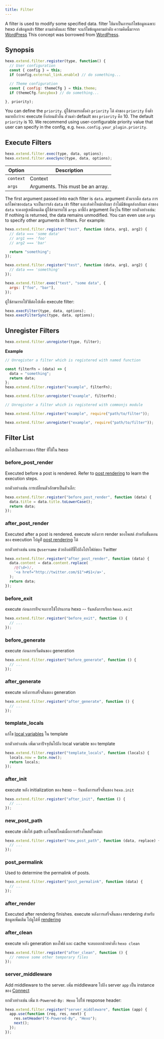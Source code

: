 ```yaml
---
title: Filter
---
```


A filter is used to modify some specified data. filter ใช้มาเป็นการแก้ไขข้อมูลเฉพาะ hexo ส่งข้อมูลเข้า filter ตามลำดับและ filter จะแก้ไขข้อมูลตามลำดับ ความคิดนี้มาจาก [WordPress](http://codex.wordpress.org/Plugin_API#Filters) This concept was borrowed from [WordPress](http://codex.wordpress.org/Plugin_API#Filters).

## Synopsis

```js
hexo.extend.filter.register(type, function() {
  // User configuration
  const { config } = this;
  if (config.external_link.enable) // do something...

  // Theme configuration
  const { config: themeCfg } = this.theme;
  if (themeCfg.fancybox) // do something...

}, priority);
```

You can define the `priority`. ผู้ใช้สามารถตั้งค่า `priority` ได้ ค่าของ `priority` ยิ่งต่ำหมายถึงว่าจะ execute ยิ่งก่อนตัวอื่น ส่วนค่า default ของ `priority` คือ 10. The default `priority` is 10. We recommend using user-configurable priority value that user can specify in the config, e.g. `hexo.config.your_plugin.priority`.

## Execute Filters

```js
hexo.extend.filter.exec(type, data, options);
hexo.extend.filter.execSync(type, data, options);
```

| Option    | Description                       |
| --------- | --------------------------------- |
| `context` | Context                           |
| `args`    | Arguments. This must be an array. |

The first argument passed into each filter is `data`. argument ตัวแรกคือ `data` การแก้ไขค่าของ`data` จะเป็นการส่ง `data` เข้า filter และส่งค่าใหม่กลับมา ถ้าไม่มีข้อมูลส่งกลับมา ค่าของ `data` จะคงอยู่เหมือนเดิม ผู้ใช้สามารถใช้ `args` มาชี้ถึง argument อื่นๆใน filter ยกตัวอย่างเช่น: If nothing is returned, the data remains unmodified. You can even use `args` to specify other arguments in filters. For example:

```js
hexo.extend.filter.register("test", function (data, arg1, arg2) {
  // data === 'some data'
  // arg1 === 'foo'
  // arg2 === 'bar'

  return "something";
});

hexo.extend.filter.register("test", function (data, arg1, arg2) {
  // data === 'something'
});

hexo.extend.filter.exec("test", "some data", {
  args: ["foo", "bar"],
});
```

ผู้ใช้สามารถใช้วิธีต่อไปเพื่อ execute filter:

```js
hexo.execFilter(type, data, options);
hexo.execFilterSync(type, data, options);
```

## Unregister Filters

```js
hexo.extend.filter.unregister(type, filter);
```

**Example**

```js
// Unregister a filter which is registered with named function

const filterFn = (data) => {
  data = "something";
  return data;
};
hexo.extend.filter.register("example", filterFn);

hexo.extend.filter.unregister("example", filterFn);
```

```js
// Unregister a filter which is registered with commonjs module

hexo.extend.filter.register("example", require("path/to/filter"));

hexo.extend.filter.unregister("example", require("path/to/filter"));
```

## Filter List

ต่อไปเป็นตารางของ filter ท่ีใช้ใน hexo

### before_post_render

Executed before a post is rendered. Refer to [post rendering](posts.html#Render) to learn the execution steps.

ยกตัวอย่างเช่น การเปลี่ยนตัวอักษรเป็นตัวเล็ก:

```js
hexo.extend.filter.register("before_post_render", function (data) {
  data.title = data.title.toLowerCase();
  return data;
});
```

### after_post_render

Executed after a post is rendered. execute หลังการ render ของโพสต์ สำหรับขั้นตอนของ execution ไปดูท่ี [post rendering](posts.html#Render) ได้

ยกตัวอย่างเช่น แทน `@username` ด้วยลิงค์ท่ีชึ้ไปถึงโปรไฟล์ของ Twitter

```js
hexo.extend.filter.register("after_post_render", function (data) {
  data.content = data.content.replace(
    /@(\d+)/,
    '<a href="http://twitter.com/$1">#$1</a>',
  );
  return data;
});
```

### before_exit

execute ก่อนการท่ีจะจบการใช้โปรแกรม hexo -- รันหลังการเรียก `hexo.exit`

```js
hexo.extend.filter.register("before_exit", function () {
  // ...
});
```

### before_generate

execute ก่อนการเริ่มต้นของ generation

```js
hexo.extend.filter.register("before_generate", function () {
  // ...
});
```

### after_generate

execute หลังการเสร็จสิ้นของ generation

```js
hexo.extend.filter.register("after_generate", function () {
  // ...
});
```

### template_locals

แก้ไข [local variables](../docs/variables.html) ใน template

ยกตัวอย่างเช่น เพิ่มเวลาปัจจุบันไปถึง local variable ของ template

```js
hexo.extend.filter.register("template_locals", function (locals) {
  locals.now = Date.now();
  return locals;
});
```

### after_init

execute หลัง initialization ของ hexo -- รันหลังการเสร็จสิ้นของ `hexo.init`

```js
hexo.extend.filter.register("after_init", function () {
  // ...
});
```

### new_post_path

execute เพิ่อให้ path แก่โพสต์ใหม่เมื่อการสร้่างโพสต์ใหม่มา

```js
hexo.extend.filter.register("new_post_path", function (data, replace) {
  // ...
});
```

### post_permalink

Used to determine the permalink of posts.

```js
hexo.extend.filter.register("post_permalink", function (data) {
  // ...
});
```

### after_render

Executed after rendering finishes. execute หลังการเสร็จสิ้นของ rendering สำหรับข้อมูลเพิ่มเติม ไปดูได้ที่ [rendering](rendering.html#after_render_Filters)

### after_clean

execute หลัง generation ของไฟล์ และ cache จะลบออกด้วยคำสั่ง `hexo clean`

```js
hexo.extend.filter.register("after_clean", function () {
  // remove some other temporary files
});
```

### server_middleware

Add middleware to the server. เพิ่ม middleware ไปถึง server `app` เป็น instance ของ [Connect][]

ยกตัวอย่างเช่น เพิ่ม `X-Powered-By: Hexo` ไปให้ response header:

```js
hexo.extend.filter.register("server_middleware", function (app) {
  app.use(function (req, res, next) {
    res.setHeader("X-Powered-By", "Hexo");
    next();
  });
});
```

[Connect]: https://github.com/senchalabs/connect
